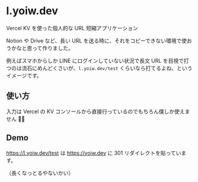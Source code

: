 # l.yoiw.dev

Vercel KV を使った個人的な URL 短縮アプリケーション

Notion や Drive など、長い URL を送る時に、それをコピーできない環境で使おうかなと思って作りました。

例えばスマホからしか LINE にログインしていない状況で長文 URL を目視で打つのは流石にめんどくさいが、`l.yoiw.dev/test` くらいなら打てるよね、というイメージです。

## 使い方

入力は Vercel の KV コンソールから直接行っているのでもちろん僕しか使えません 😶‍🌫️

## Demo

https://l.yoiw.dev/test は https://yoiw.dev に 301 リダイレクトを貼っています。

（長くなっとるやないかい）
